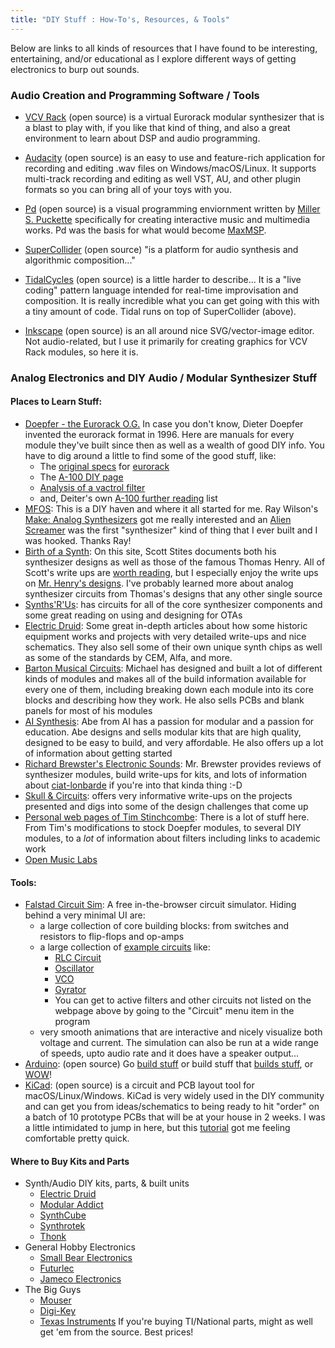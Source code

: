 ```yaml
---
title: "DIY Stuff : How-To's, Resources, & Tools"
---
```

Below are links to all kinds of resources that I have found to be interesting, entertaining, and/or educational as I explore different ways of getting electronics to burp out sounds.

### Audio Creation and Programming Software / Tools
- [VCV Rack](https://vcvrack.com/) (open source) is a virtual Eurorack modular synthesizer that is a blast to play with, if you like that kind of thing, and also a great environment to learn about DSP and audio programming.

- [Audacity](https://www.audacityteam.org/) (open source) is an easy to use and feature-rich application for recording and editing .wav files on Windows/macOS/Linux. It supports multi-track recording and editing as well VST, AU, and other plugin formats so you can bring all of your toys with you.

- [Pd](https://puredata.info/) (open source) is a visual programming enviornment written by [Miller S. Puckette](http://msp.ucsd.edu/) specifically for creating interactive music and multimedia works. Pd was the basis for what would become [MaxMSP](https://cycling74.com/products/max).

- [SuperCollider](https://supercollider.github.io/) (open source) "is a platform for audio synthesis and algorithmic composition..."

- [TidalCycles](https://tidalcycles.org/) (open source) is a little harder to describe... It is a "live coding" pattern language intended for real-time improvisation and composition. It is really incredible what you can get going with this with a tiny amount of code. Tidal runs on top of SuperCollider (above).

- [Inkscape](https://inkscape.org/) (open source) is an all around nice SVG/vector-image editor. Not audio-related, but I use it primarily for creating graphics for VCV Rack modules, so here it is.


### Analog Electronics and DIY Audio / Modular Synthesizer Stuff
#### Places to Learn Stuff:
- [Doepfer - the Eurorack O.G.](https://doepfer.de/) In case you don't know, Dieter Doepfer invented the eurorack format in 1996. Here are manuals for every module they've built since then as well as a wealth of good DIY info. You have to dig around a little to find some of the good stuff, like:
    - The [original specs](https://doepfer.de/a100_man/a100t_e.htm) for [eurorack](https://doepfer.de/a100_man/a100m_e.htm)
    - The [A-100 DIY page ](https://doepfer.de/DIY/a100_diy.htm)
    - [Analysis of a vactrol filter](https://doepfer.de/a1011_tec.htm)
    - and, Deiter's own [A-100 further reading](https://doepfer.de/a100_man/a100b_e.htm) list
- [MFOS](http://musicfromouterspace.com/): This is a DIY haven and where it all started for me. Ray Wilson's [Make: Analog Synthesizers](https://www.amazon.com/Make-Analog-Synthesizers-Ray-Wilson/dp/1449345220/ref=sr_1_1?ie=UTF8&qid=1367955744&sr=8-1&keywords=make+analog+synthesizers) got me really interested and an [Alien Screamer](http://musicfromouterspace.com/index.php?MAINTAB=SYNTHDIY&PROJARG=ALIENSCREAMER/ALIENSCREAMER.php&VPW=1670&VPH=790) was the first "synthesizer" kind of thing that I ever built and I was hooked. Thanks Ray!
- [Birth of a Synth](https://www.birthofasynth.com/): On this site, Scott Stites documents both his synthesizer designs as well as those of the famous Thomas Henry. All of Scott's write ups are [worth reading](https://www.birthofasynth.com/Scott_Stites/Pages/dualms20_main.html), but I especially enjoy the write ups on [Mr. Henry's designs](https://www.birthofasynth.com/Thomas_Henry/TH_main.html). I've probably learned more about analog synthesizer circuits from Thomas's designs that any other single source
- [Synths'R'Us](https://www.schmitzbits.de/index.html): has circuits for all of the core synthesizer components and some great reading on using and designing for OTAs
- [Electric Druid](https://electricdruid.net/category/synth-diy/): Some great in-depth articles about how some historic equipment works and projects with very detailed write-ups and nice schematics. They also sell some of their own unique synth chips as well as some of the standards by CEM, Alfa, and more.
- [Barton Musical Circuits](https://bartonmusicalcircuits.com/synthstuff.html): Michael has designed and built a lot of different kinds of modules and makes all of the build information available for every one of them, including breaking down each module into its core blocks and describing how they work. He also sells PCBs and blank panels for most of his modules
- [AI Synthesis](https://aisynthesis.com/): Abe from AI has a passion for modular and a passion for education. Abe designs and sells modular kits that are high quality, designed to be easy to build, and very affordable. He also offers up a lot of information about getting started
- [Richard Brewster's Electronic Sounds](https://pugix.com/): Mr. Brewster provides reviews of synthesizer modules, build write-ups for kits, and lots of information about [ciat-lonbarde](http://ciat-lonbarde.net/) if you're into that kinda thing :-D
- [Skull & Circuits](https://www.skullandcircuits.com/): offers very informative write-ups on the projects presented and digs into some of the design challenges that come up
- [Personal web pages of Tim Stinchcombe](http://www.timstinchcombe.co.uk/index.php?pge=synth): There is a lot of stuff here. From Tim's modifications to stock Doepfer modules, to several DIY modules, to a *lot* of information about filters including links to academic work
- [Open Music Labs](http://www.openmusiclabs.com/projects/index.html)

#### Tools:
- [Falstad Circuit Sim](https://www.falstad.com/circuit/): A free in-the-browser circuit simulator. Hiding behind a very minimal UI are:
    - a large collection of core building blocks: from switches and resistors to flip-flops and op-amps
    - a large collection of [example circuits](https://www.falstad.com/circuit/e-index.html) like:
        - [RLC Circuit](https://www.falstad.com/circuit/e-lrc.html)
        - [Oscillator](https://www.falstad.com/circuit/e-relaxosc.html)
        - [VCO](https://www.falstad.com/circuit/e-vco.html)
        - [Gyrator](https://www.falstad.com/circuit/e-gyrator.html)
        - You can get to active filters and other circuits not listed on the webpage above by going to the "Circuit" menu item in the program
    - very smooth animations that are interactive and nicely visualize both voltage and current. The simulation can also be run at a wide range of speeds, upto audio rate and it does have a speaker output...
- [Arduino](https://www.arduino.cc/): (open source) Go [build stuff](https://www.instructables.com/circuits/arduino/projects/) or build stuff that [builds stuff](https://create.arduino.cc/projecthub/projects/tags/cnc), or [WOW](https://www.instructables.com/Kerbal-Controller-the-Basics/)!
- [KiCad](https://www.kicad.org/): (open source) is a circuit and PCB layout tool for macOS/Linux/Windows. KiCad is very widely used in the DIY community and can get you from ideas/schematics to being ready to hit "order" on a batch of 10 prototype PCBs that will be at your house in 2 weeks. I was a little intimidated to jump in here, but this [tutorial]() got me feeling comfortable pretty quick. 

#### Where to Buy Kits and Parts
- Synth/Audio DIY kits, parts, & built units
    - [Electric Druid](https://electricdruid.net/shop/)
    - [Modular Addict](https://modularaddict.com/)
    - [SynthCube](https://synthcube.com/cart/)
    - [Synthrotek](https://store.synthrotek.com/)
    - [Thonk](https://www.thonk.co.uk/)
- General Hobby Electronics
    - [Small Bear Electronics](https://smallbear-electronics.mybigcommerce.com/)
    - [Futurlec](https://futurlec.com/)
    - [Jameco Electronics](https://www.jameco.com/)
- The Big Guys
    - [Mouser](https://www.mouser.com/)
    - [Digi-Key](https://www.digikey.com/)
    - [Texas Instruments](https://www.ti.com/) If you're buying TI/National parts, might as well get 'em from the source. Best prices!


<!-- ### Audio Programming
... -->











